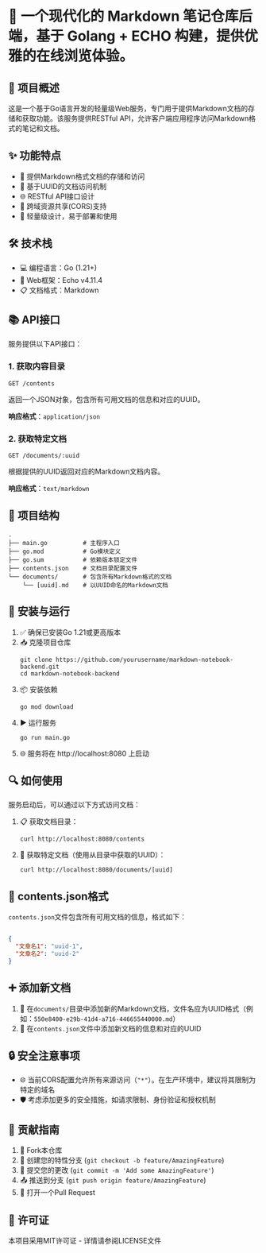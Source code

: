 # 📝 一个现代化的 Markdown 笔记仓库后端，基于 Golang + ECHO 构建，提供优雅的在线浏览体验。

## 🌟 项目概述
这是一个基于Go语言开发的轻量级Web服务，专门用于提供Markdown文档的存储和获取功能。该服务提供RESTful API，允许客户端应用程序访问Markdown格式的笔记和文档。

## ✨ 功能特点
- 📄 提供Markdown格式文档的存储和访问
- 🔑 基于UUID的文档访问机制
- 🌐 RESTful API接口设计
- 🔄 跨域资源共享(CORS)支持
- 🚀 轻量级设计，易于部署和使用

## 🛠️ 技术栈
- 💻 编程语言：Go (1.21+)
- 🔧 Web框架：Echo v4.11.4
- 📋 文档格式：Markdown

## 📚 API接口
服务提供以下API接口：

### 1. 获取内容目录
```
GET /contents
```
返回一个JSON对象，包含所有可用文档的信息和对应的UUID。

**响应格式**：`application/json`

### 2. 获取特定文档
```
GET /documents/:uuid
```
根据提供的UUID返回对应的Markdown文档内容。

**响应格式**：`text/markdown`

## 📂 项目结构
```
.
├── main.go          # 主程序入口
├── go.mod           # Go模块定义
├── go.sum           # 依赖版本锁定文件
├── contents.json    # 文档目录配置文件
└── documents/       # 包含所有Markdown格式的文档
    └── [uuid].md    # 以UUID命名的Markdown文档
```

## 🚀 安装与运行
1. ✅ 确保已安装Go 1.21或更高版本
2. 📥 克隆项目仓库
   ```
   git clone https://github.com/yourusername/markdown-notebook-backend.git
   cd markdown-notebook-backend
   ```
3. 📦 安装依赖
   ```
   go mod download
   ```
4. ▶️ 运行服务
   ```
   go run main.go
   ```
5. 🌐 服务将在 http://localhost:8080 上启动

## 🔍 如何使用
服务启动后，可以通过以下方式访问文档：

1. 📋 获取文档目录：
   ```
   curl http://localhost:8080/contents
   ```

2. 📄 获取特定文档（使用从目录中获取的UUID）：
   ```
   curl http://localhost:8080/documents/[uuid]
   ```

## 📝 contents.json格式
`contents.json`文件包含所有可用文档的信息，格式如下：
```json

{
  "文章名1": "uuid-1",
  "文章名2": "uuid-2"
}

```

## ➕ 添加新文档
1. 📄 在`documents/`目录中添加新的Markdown文档，文件名应为UUID格式（例如：`550e8400-e29b-41d4-a716-446655440000.md`）
2. 🔄 在`contents.json`文件中添加新文档的信息和对应的UUID

## 🔒 安全注意事项
- 🌐 当前CORS配置允许所有来源访问（`"*"`）。在生产环境中，建议将其限制为特定的域名
- 🛡️ 考虑添加更多的安全措施，如请求限制、身份验证和授权机制

## 👥 贡献指南
1. 🔱 Fork本仓库
2. 🌿 创建您的特性分支 (`git checkout -b feature/AmazingFeature`)
3. 💾 提交您的更改 (`git commit -m 'Add some AmazingFeature'`)
4. 📤 推送到分支 (`git push origin feature/AmazingFeature`)
5. 🔄 打开一个Pull Request

## 📄 许可证
本项目采用MIT许可证 - 详情请参阅LICENSE文件 